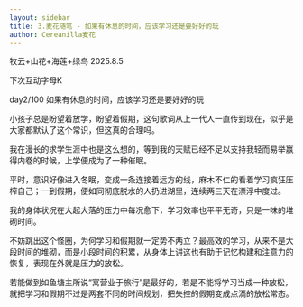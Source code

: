 ```yaml
---
layout: sidebar
title: 3.麦花随笔 - 如果有休息的时间，应该学习还是要好好的玩
author: Cereanilla麦花
---
```


牧云+山花+海莲+绿鸟
2025.8.5



下次互动字母K

day2/100 如果有休息的时间，应该学习还是要好好的玩

小孩子总是盼望着放学，盼望着假期，这句歌词从上一代人一直传到现在，似乎是大家都默认了这个常识，但这真的合理吗。

我在漫长的求学生涯中也是这么想的，等到我的天赋已经不足以支持我轻而易举赢得内卷的时候，上学便成为了一种催眠。

平时，意识好像进入冬眠，变成一条连接着远方的线，麻木不仁的看着学习疯狂压榨自己；一到假期，便如同彻底脱水的人扔进湖里，连续两三天在漂浮中度过。

我的身体状况在大起大落的压力中每况愈下，学习效率也平平无奇，只是一味的堆砌时间。

不妨跳出这个怪圈，为何学习和假期就一定势不两立？最高效的学习，从来不是大段时间的堆砌，而是小段时间的积累，从身体上讲这也有助于记忆构建和注意力的恢复，表现在外就是压力的放松。

若能做到如鱼塘主所说“寓营业于旅行”是最好的，若是不能将学习当成一种放松，就把学习和假期不过是两套不同的时间规划，把失控的假期变成点滴的放松常态。